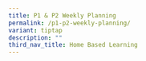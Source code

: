 ```yaml
---
title: P1 & P2 Weekly Planning
permalink: /p1-p2-weekly-planning/
variant: tiptap
description: ""
third_nav_title: Home Based Learning
---
```

